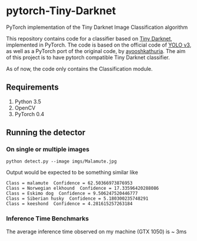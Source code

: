 # pytorch-Tiny-Darknet
PyTorch implementation of the Tiny Darknet Image Classification algorithm 

<!-- Original Implementation of Tiny Darknet: https://pjreddie.com/darknet/tiny-darknet/ -->

This repository contains code for a classifier based on [Tiny Darknet](https://pjreddie.com/darknet/tiny-darknet/), implemented in PyTorch. The code is based on the official code of [YOLO v3](https://github.com/pjreddie/darknet), as well as a PyTorch port of the original code, by [ayooshkathuria](https://github.com/ayooshkathuria/pytorch-yolo-v3). The aim of this project is to have pytorch compatible Tiny Darknet classifier. 

As of now, the code only contains the Classification module.

## Requirements
1. Python 3.5
2. OpenCV
3. PyTorch 0.4

## Running the detector

### On single or multiple images

```
python detect.py --image imgs/Malamute.jpg 
```

Output would be expected to be something similar like 
```
Class = malamute  Confidence = 62.50366973876953
Class = Norwegian elkhound  Confidence = 17.33596420288086
Class = Eskimo dog  Confidence = 9.506247520446777
Class = Siberian husky  Confidence = 5.180300235748291
Class = keeshond  Confidence = 4.281615257263184
```

### Inference Time Benchmarks

The average inference time observed on my machine (GTX 1050) is ~ 3ms